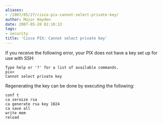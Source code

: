 ```yaml
---
aliases:
- /2007/05/27/cisco-pix-cannot-select-private-key/
author: Major Hayden
date: 2007-05-28 02:10:13
tags:
- security
title: 'Cisco PIX: Cannot select private key'
---
```


If you receive the following error, your PIX does not have a key set up for use with SSH:

```
Type help or '?' for a list of available commands.
pix>
Cannot select private key
```

Regenerating the key can be done by executing the following:

```
conf t
ca zeroize rsa
ca generate rsa key 1024
ca save all
write mem
reload
```